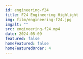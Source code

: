 ```yaml
---
id: engineering-f24
title: F24 Engineering Highlight
img: film/engineering-f24.jpg
imgalt: ""
src: engineering-f24.mp4
date: 2024-05-09
featured: false
homeFeatured: false
homeFeaturedOrder: 4
---
```

